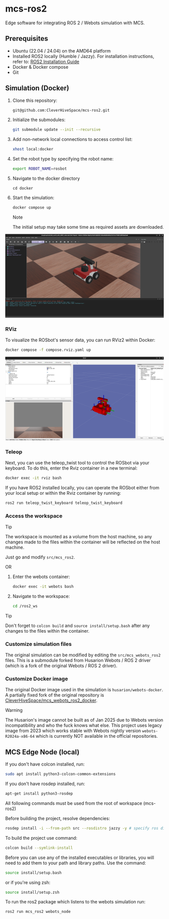 # mcs-ros2

Edge software for integrating ROS 2 / Webots simulation with MCS.

## Prerequisites
- Ubuntu (22.04 / 24.04) on the AMD64 platform
- Installed ROS2 locally (Humble / Jazzy). For installation instructions, refer to: [ROS2 Installation Guide](https://docs.ros.org/en/jazzy/Installation/Ubuntu-Install-Debs.html)
- Docker & Docker compose
- Git

## Simulation (Docker)
1. Clone this repository:
    ```sh
    git@github.com:CleverHiveSpace/mcs-ros2.git
    ```
2. Initialize the submodules:
    ```sh
    git submodule update --init --recursive
    ```
3. Add non-network local connections to access control list:
    ```sh
    xhost local:docker
    ```
4. Set the robot type by specifying the robot name:
    ```sh
    export ROBOT_NAME=rosbot
    ```
5. Navigate to the docker directory
   ```
   cd docker
   ```
6. Start the simulation:
    ```sh
    docker compose up
    ```
    > [!NOTE]  
    > The initial setup may take some time as required assets are downloaded.

![RViz window](./docs/images/webots.jpg)


### RViz

To visualize the ROSbot's sensor data, you can run RViz2 within Docker:

```sh
docker compose -f compose.rviz.yaml up
```

![RViz window](./docs/images/rviz.jpg)

### Teleop

Next, you can use the teleop_twist tool to control the ROSbot via your keyboard. To do this, enter the Rviz container in a new terminal:

```sh
docker exec -it rviz bash
```

If you have ROS2 installed locally, you can operate the ROSbot either from your local setup or within the Rviz container by running:
```sh
ros2 run teleop_twist_keyboard teleop_twist_keyboard
```

### Access the workspace
> [!TIP]  
> The workspace is mounted as a volume from the host machine, so any changes made to the files within the container will be reflected on the host machine.

Just go and modify `src/mcs_ros2`. 

OR
1. Enter the webots container:
    ```sh
    docker exec -it webots bash
    ```
2. Navigate to the workspace:
    ```sh
    cd /ros2_ws
    ```

> [!TIP]  
> Don't forget to `colcon build` and `source install/setup.bash` after any changes to the files within the container.

### Customize simulation files
The original simulation can be modified by editing the `src/mcs_webots_ros2` files. This is a submodule forked from Husarion Webots / ROS 2 driver (which is a fork of the original Webots / ROS 2 driver).

### Customize Docker image
The original Docker image used in the simulation is `husarion/webots-docker`. A partially fixed fork of the original repository is [CleverHiveSpace/mcs_webots_ros2_docker](https://github.com/CleverHiveSpace/mcs_webots_ros2_docker).

> [!WARNING]  
> The Husarion's image cannot be built as of Jan 2025 due to Webots version incompatibility and who the fuck knows what else. This project uses legacy image from 2023 which works stable with Webots nightly version `webots-R2024a-x86-64` which is currently NOT available in the official repositories.

## MCS Edge Node (local)

If you don't have colcon installed, run:
```sh
sudo apt install python3-colcon-common-extensions
```
If you don't have rosdep installed, run:
```sh
apt-get install python3-rosdep
```

All following commands must be used from the root of workspace (mcs-ros2)

Before building the project, resolve dependencies:
```sh
rosdep install -i --from-path src --rosdistro jazzy -y # specify ros distro you have installed
```
To build the project use command:
```sh
colcon build --symlink-install
```
Before you can use any of the installed executables or libraries, you will need to add them to your path and library paths. Use the command:
```sh
source install/setup.bash
```
or if you're using zsh:
```sh
source install/setup.zsh
```

To run the ros2 package which listens to the webots simulation run:
```sh
ros2 run mcs_ros2 webots_node
```
